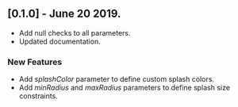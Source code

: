 ## [0.1.0] - June 20 2019.

* Add null checks to all parameters.
* Updated documentation.

### New Features

* Add *splashColor* parameter to define custom splash colors.
* Add *minRadius* and *maxRadius* parameters to define splash size constraints.
